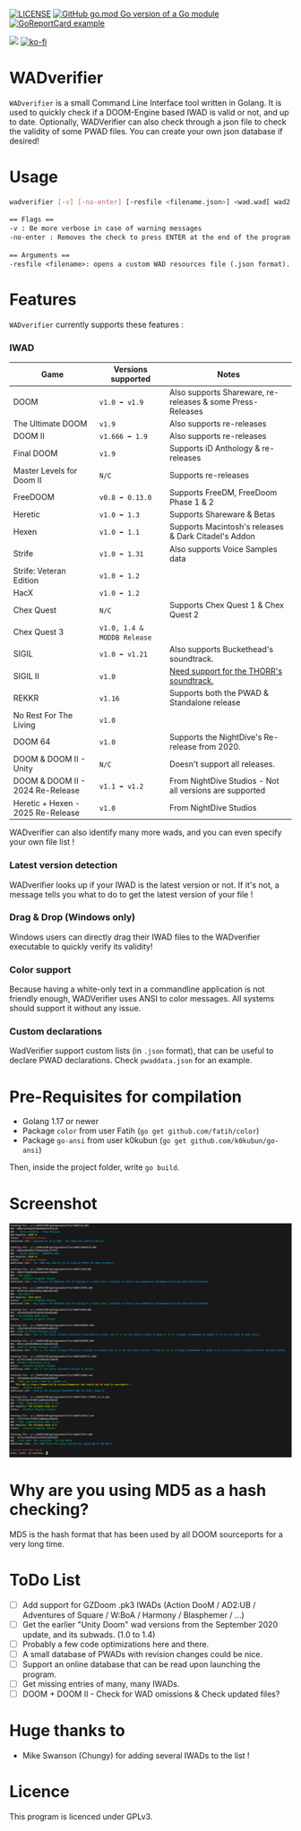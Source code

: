 [![LICENSE](https://img.shields.io/github/license/ch0ww/wadverifier)](LICENSE)
[![GitHub go.mod Go version of a Go module](https://img.shields.io/github/go-mod/go-version/ch0ww/wadverifier)](https://github.com/ch0ww/wadverifier)
[![GoReportCard example](https://goreportcard.com/badge/github.com/ch0ww/wadverifier)](https://goreportcard.com/report/github.com/ch0ww/wadverifier)

[![](https://c5.patreon.com/external/logo/become_a_patron_button.png)](https://patreon.baseq.fr)
[![ko-fi](https://ko-fi.com/img/githubbutton_sm.svg)](https://ko-fi.com/P5P27UZHV)

# WADverifier

`WADverifier` is a small Command Line Interface tool written in Golang. It is used to quickly check if a DOOM-Engine based IWAD is valid or not, and up to date. 
Optionally, WADVerifier can also check through a json file to check the validity of some PWAD files. You can create your own json database if desired!

# Usage
```sh
wadverifier [-v] [-no-enter] [-resfile <filename.json>] <wad.wad[ wad2.wad ...]>
```

```
== Flags ==
-v : Be more verbose in case of warning messages
-no-enter : Removes the check to press ENTER at the end of the program

== Arguments ==
-resfile <filename>: opens a custom WAD resources file (.json format).
``` 

# Features
`WADverifier` currently supports these features :

### IWAD 

| Game | Versions supported | Notes |
| --- | --- | --- |
| DOOM | `v1.0 ➡ v1.9` | Also supports Shareware, re-releases & some Press-Releases |
| The Ultimate DOOM | `v1.9` | Also supports re-releases |
| DOOM II | `v1.666 ➡ 1.9` | Also supports re-releases |
| Final DOOM | `v1.9` | Supports iD Anthology & re-releases |
| Master Levels for Doom II | `N/C` | Supports re-releases |
| FreeDOOM | `v0.8 ➡ 0.13.0` | Supports FreeDM, FreeDoom Phase 1 & 2 |
| Heretic | `v1.0 ➡ 1.3` | Supports Shareware & Betas |
| Hexen | `v1.0 ➡ 1.1` | Supports Macintosh's releases & Dark Citadel's Addon |
| Strife | `v1.0 ➡ 1.31` | Also supports Voice Samples data |
| Strife: Veteran Edition | `v1.0 ➡ 1.2` |  |
| HacX | `v1.0 ➡ 1.2` |  |
| Chex Quest | `N/C` | Supports Chex Quest 1 & Chex Quest 2 |
| Chex Quest 3 | `v1.0, 1.4 & MODDB Release` |  |
| SIGIL | `v1.0 ➡ v1.21` | Also supports Buckethead's soundtrack. |
| SIGIL II | `v1.0` | [Need support for the THORR's soundtrack.](https://github.com/Ch0wW/wadverifier/issues/8) |
| REKKR | `v1.16` | Supports both the PWAD & Standalone release |
| No Rest For The Living | `v1.0` | |
| DOOM 64 | `v1.0` | Supports the NightDive's Re-release from 2020. |
| DOOM & DOOM II - Unity | `N/C` | Doesn't support all releases. |
| DOOM & DOOM II - 2024 Re-Release | `v1.1 ➡ v1.2` | From NightDive Studios - Not all versions are supported |
| Heretic + Hexen - 2025 Re-Release | `v1.0` | From NightDive Studios |

WADverifier can also identify many more wads, and you can even specify your own file list !

### Latest version detection
WADverifier looks up if your IWAD is the latest version or not. If it's not, a message tells you what to do to get the latest version of your file !

### Drag & Drop (Windows only)
Windows users can directly drag their IWAD files to the WADverifier executable to quickly verify its validity!

### Color support
Because having a white-only text in a commandline application is not friendly enough, WADVerifier uses ANSI to color messages. All systems should support it without any issue.

### Custom declarations
WadVerifier support custom lists (in `.json` format), that can be useful to declare PWAD declarations. Check `pwaddata.json` for an example.

# Pre-Requisites for compilation
- Golang 1.17 or newer
- Package `color` from user Fatih (`go get github.com/fatih/color`)
- Package `go-ansi` from user k0kubun (`go get github.com/k0kubun/go-ansi`)

Then, inside the project folder, write `go build`.

# Screenshot
![Testing Image](media/test.png)

# Why are you using MD5 as a hash checking?
MD5 is the hash format that has been used by all DOOM sourceports for a very long time. 

# ToDo List
- [ ] Add support for GZDoom .pk3 IWADs (Action DooM / AD2:UB / Adventures of Square / W:BoA / Harmony / Blasphemer / ...)
- [ ] Get the earlier "Unity Doom" wad versions from the September 2020 update, and its subwads. (1.0 to 1.4)
- [ ] Probably a few code optimizations here and there.
- [ ] A small database of PWADs with revision changes could be nice.
- [ ] Support an online database that can be read upon launching the program.
- [ ] Get missing entries of many, many IWADs.
- [ ] DOOM + DOOM II - Check for WAD omissions & Check updated files?

# Huge thanks to 
* Mike Swanson (Chungy) for adding several IWADs to the list !

# Licence
This program is licenced under GPLv3.
